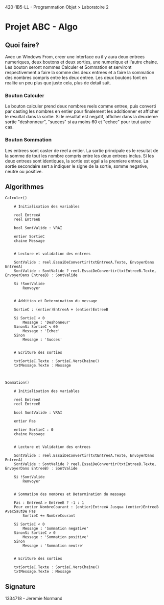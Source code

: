 420-1B5-LL - Programmation Objet > Laboratoire 2

# Projet ABC - Algo

## Quoi faire?

Avec un Windows From, creer une interface ou il y aura deux entrees numeriques, deux boutons et deux sorties, une numerique et l'autre chaine. Les bouton seront nommes Calculer et Sommation et serviront respectivement a faire la somme des deux entrees et a faire la sommation des nombres compris entre les deux entree. Les deux boutons font en realite un peu plus que juste cela, plus de detail suit.

### Bouton Calculer

Le bouton calculer prend deux nombres reels comme entree, puis converti par casting les nombres en entier pour finalement les additionner et afficher le resultat dans la sortie. Si le resultat est negatif, afficher dans la deuxieme sortie "deshonneur", "succes" si au moins 60 et "echec" pour tout autre cas.

### Bouton Sommation

Les entrees sont caster de reel a entier. La sortie principale es le resultat de la somme de tout les nombre compris entre les deux entrees inclus. Si les deux entrees sont identiques, la sortie est egal a la premiere entree. La sortie secondaire sert a indiquer le signe de la sortie, somme negative, neutre ou positive.

## Algorithmes

```
Calculer()

	# Initialisation des variables

	reel EntreeA
	reel EntreeB

	bool SontValide : VRAI

	entier SortieC
	chaine Message


	# Lecture et validation des entrees

	SontValide : reel.EssaiDeConvertir(txtEntreeA.Texte, EnvoyerDans EntreeA)
	SontValide : SontValide ? reel.EssaiDeConvertir(txtEntreeB.Texte, EnvoyerDans EntreeB) : SontValide
	
	Si !SontValide
		Renvoyer


	# Addition et Determination du message

	SortieC : (entier)EntreeA + (entier)EntreeB

	Si SortieC < 0
		Message : 'Deshonneur'
	SinonSi SortieC < 60
		Message : 'Echec'
	Sinon
		Message : 'Succes'


	# Ecriture des sorties

	txtSortieC.Texte : SortieC.VersChaine()
	txtMessage.Texte : Message



Sommation()

	# Initialisation des variables

	reel EntreeA
	reel EntreeB

	bool SontValide : VRAI

	entier Pas

	entier SortieC : 0
	chaine Message


	# Lecture et Validation des entrees

	SontValide : reel.EssaiDeConvertir(txtEntreeA.Texte, EnvoyerDans EntreeA)
	SontValide : SontValide ? reel.EssaiDeConvertir(txtEntreeB.Texte, EnvoyerDans EntreeB) : SontValide
	
	Si !SontValide
		Renvoyer


	# Sommation des nombres et Determination du message

	Pas : EntreeA > EntreeB ? -1 : 1
	Pour entier NombreCourant : (entier)EntreeA Jusqua (entier)EntreeB AvecSautDe Pas
		SortieC += NombreCourant

	Si SortieC < 0
		Message : 'Sommation negative'
	SinonSi SortieC > 0
		Message : 'Sommation positive'
	Sinon
		Message : 'Sommation neutre'


	# Ecriture des sorties

	txtSortieC.Texte : SortieC.VersChaine()
	txtMessage.Texte : Message
```

## Signature

1334718 - Jeremie Normand